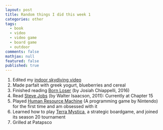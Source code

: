 ```yaml
---
layout: post
title: Random things I did this week 1
categories: other
tags: 
  - book
  - video
  - video game
  - board game
  - outdoor
comments: false
mathjax: null
featured: false
published: true
---
```


1. Edited my [indoor skydiving video](https://youtu.be/TWi0DZzWtIU)
2. Made parfait with greek yogurt, blueberries and cereal
3. Finished reading [Born Loser](https://www.amazon.com/Born-Loser-Josiah-Chiappelli/dp/1535262788/ref=sr_1_1?ie=UTF8&qid=1502050165&sr=8-1&keywords=josiah+chiappelli) (by Josiah Chiappelli, 2016) 
4. Read [Steve Jobs](https://www.amazon.com/Steve-Jobs-Walter-Isaacson/dp/1501127624/ref=sr_1_1?ie=UTF8&qid=1502050311&sr=8-1&keywords=steve+jobs) (by Walter Isaacson, 2011): Currently at Chapter 15
5. Played [Human Resource Machine](https://youtu.be/nA40XF1MG-Y) (A programming game by Nintendo) for the first time and am obsessed with it
6. Learned how to play [Terra Mystica](https://boardgamegeek.com/boardgame/120677/terra-mystica), a strategic boardgame, and joined its season 20 tournament
7. Grilled at Patapsco